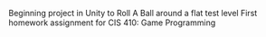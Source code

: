 Beginning project in Unity to Roll A Ball around a flat test level
First homework assignment for CIS 410: Game Programming
